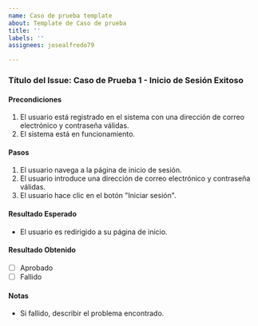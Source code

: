 ```yaml
---
name: Caso de prueba template
about: Template de Caso de prueba
title: ''
labels: ''
assignees: josealfredo79

---
```


### Título del Issue: Caso de Prueba 1 - Inicio de Sesión Exitoso

#### Precondiciones
1. El usuario está registrado en el sistema con una dirección de correo electrónico y contraseña válidas.
2. El sistema está en funcionamiento.

#### Pasos
1. El usuario navega a la página de inicio de sesión.
2. El usuario introduce una dirección de correo electrónico y contraseña válidas.
3. El usuario hace clic en el botón "Iniciar sesión".

#### Resultado Esperado
- El usuario es redirigido a su página de inicio.

#### Resultado Obtenido
- [ ] Aprobado
- [ ] Fallido

#### Notas
* Si fallido, describir el problema encontrado.
